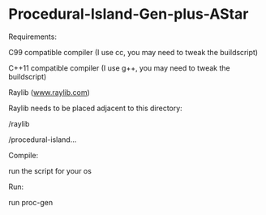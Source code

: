 # Procedural-Island-Gen-plus-AStar
Requirements:

C99 compatible compiler (I use cc, you may need to tweak the buildscript)

C++11 compatible compiler (I use g++, you may need to tweak the buildscript)

Raylib (www.raylib.com)

Raylib needs to be placed adjacent to this directory:

/raylib

/procedural-island...


Compile:

run the script for your os


Run:

run proc-gen
